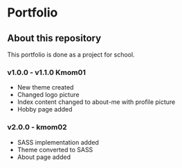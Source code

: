 # Portfolio

## About this repository
This portfolio is done as a project for school.

### v1.0.0 - v1.1.0 Kmom01
- New theme created
- Changed logo picture
- Index content changed to about-me with profile picture
- Hobby page added

### v2.0.0 - kmom02
- SASS implementation added
- Theme converted to SASS
- About page added